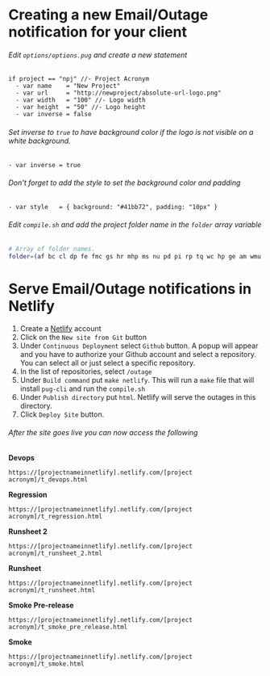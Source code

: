 # Creating a new Email/Outage notification for your client
###### Edit `options/options.pug` and create a new statement
```pug
if project == "npj" //- Project Acronym
  - var name    = "New Project"
  - var url     = "http://newproject/absolute-url-logo.png"
  - var width   = "100" //- Logo width
  - var height  = "50" //- Logo height
  - var inverse = false
```
###### Set inverse to `true` to have background color if the logo is not visible on a white background.
```pug
- var inverse = true
```
###### Don't forget to add the style to set the background color and padding
```pug
- var style   = { background: "#41bb72", padding: "10px" }
```
###### Edit `compile.sh` and add the project folder name in the `folder` array variable
```sh
# Array of folder names.
folder=(af bc cl dp fe fmc gs hr mhp ms nu pd pi rp tq wc hp ge am wmu ins mb cx td piq adv npj)
```

# Serve Email/Outage notifications in Netlify
1. Create a [Netlify](https://www.netlify.com/) account
2. Click on the `New site from Git` button
3. Under `Continuous Deployment` select `Github` button. A popup will appear and you have to authorize your Github account and select a repository. You can select all or just select a specific repository.
4. In the list of repositories, select `/outage`
5. Under `Build command` put `make netlify`. This will run a `make` file that will install `pug-cli` and run the `compile.sh`
6. Under `Publish directory` put `html`. Netlify will serve the outages in this directory.
7. Click `Deploy Site` button.

###### After the site goes live you can now access the following
**Devops**

`https://[projectnameinnetlify].netlify.com/[project acronym]/t_devops.html`

**Regression**

`https://[projectnameinnetlify].netlify.com/[project acronym]/t_regression.html`

**Runsheet 2**

`https://[projectnameinnetlify].netlify.com/[project acronym]/t_runsheet_2.html`

**Runsheet**

`https://[projectnameinnetlify].netlify.com/[project acronym]/t_runsheet.html`

**Smoke Pre-release**

`https://[projectnameinnetlify].netlify.com/[project acronym]/t_smoke_pre_release.html`

**Smoke**

`https://[projectnameinnetlify].netlify.com/[project acronym]/t_smoke.html`
